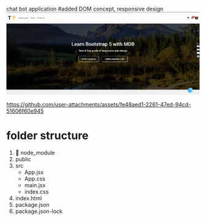 chat bot application
#added DOM concept, responsive design
<br/>
![home page](https://github.com/suman-typ-08/responsive-template-tailwind/blob/6b681be23bb807e91ffeb36d62779d86bfef2b62/Screenshot%202025-03-19%20130120.png)

https://github.com/user-attachments/assets/fe48aed1-2261-47ed-94cd-51606f60e945

# folder structure
1. 📢 node_module
2. public
3. src
    - App.jsx
    - App.css
    - main.jsx
    - index.css
5. index.html
6. package.json
7. package.json-lock
